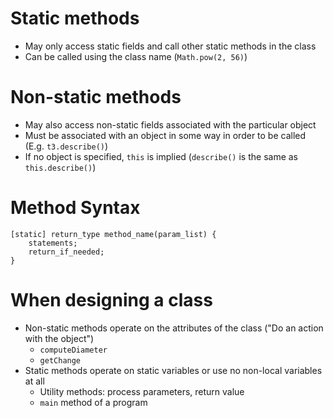 # Static methods

- May only access static fields and call other static methods in the class
- Can be called using the class name (`Math.pow(2, 56)`)

# Non-static methods

- May also access non-static fields associated with the particular object
- Must be associated with an object in some way in order to be called (E.g. `t3.describe()`)
- If no object is specified, `this` is implied (`describe()` is the same as `this.describe()`)

# Method Syntax

```
[static] return_type method_name(param_list) {
    statements;
    return_if_needed;
}
```

# When designing a class

- Non-static methods operate on the attributes of the class ("Do an action with the object")
  - `computeDiameter`
  - `getChange`
- Static methods operate on static variables or use no non-local variables at all
  - Utility methods: process parameters, return value
  - `main` method of a program
